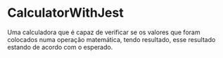 # CalculatorWithJest
Uma calculadora que é capaz de verificar se os valores que foram colocados numa operação matemática, tendo resultado, esse resultado estando de acordo com o esperado.
